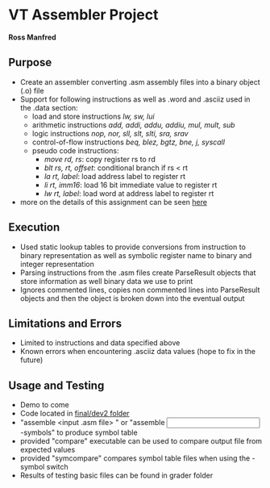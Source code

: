 # VT Assembler Project
**Ross Manfred**

## Purpose
- Create an assembler converting .asm assembly files into a binary object (.o) file
- Support for following instructions as well as .word and .asciiz used in the .data section:
  - load and store instructions *lw, sw, lui*
  - arithmetic instructions *add, addi, addu, addiu, mul, mult, sub*
  - logic instructions *nop, nor, sll, slt, slti, sra, srav*
  - control-of-flow instructions *beq, blez, bgtz, bne, j, syscall*
  - pseudo code instructions:
    - *move rd, rs*: copy register rs to rd
    - *blt rs, rt, offset*: conditional branch if rs < rt
    - *la rt, label*: load address label to register rt
    - *li rt, imm16*: load 16 bit immediate value to register rt
    - *lw rt, label*: load word at address label to register rt
- more on the details of this assignment can be seen [here](MIPSAssembler.pdf)

## Execution
- Used static lookup tables to provide conversions from instruction to binary representation as well as symbolic register name to binary and integer representation
- Parsing instructions from the .asm files create ParseResult objects that store information as well binary data we use to print
- Ignores commented lines, copies non commented lines into ParseResult objects and then the object is broken down into the eventual output

## Limitations and Errors
- Limited to instructions and data specified above
- Known errors when encountering .asciiz data values (hope to fix in the future)

## Usage and Testing
- Demo to come
- Code located in [final/dev2 folder](c03Grader/final/dev2)
- "assemble <input .asm file> <output file>" or "assemble <input> <output> -symbols" to produce symbol table
- provided "compare" executable can be used to compare output file from expected values
- provided "symcompare" compares symbol table files when using the -symbol switch
- Results of testing basic files can be found in grader folder
